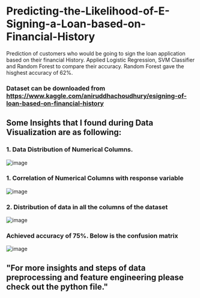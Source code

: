 # Predicting-the-Likelihood-of-E-Signing-a-Loan-based-on-Financial-History
Prediction of customers who would be going to sign the loan application based on their financial History. Applied Logistic Regression, SVM Classifier and Random Forest to compare their accuracy. Random Forest gave the hisghest accuracy of 62%. 

### Dataset can be downloaded from https://www.kaggle.com/aniruddhachoudhury/esigning-of-loan-based-on-financial-history

## Some Insights that I found during Data Visualization are as following:

### 1. Data Distribution of Numerical Columns.

![image](https://user-images.githubusercontent.com/37111089/85990111-2407fb00-ba0f-11ea-87cc-bad4e8e4440c.png)

### 1. Correlation of Numerical Columns with response variable

![image](https://user-images.githubusercontent.com/37111089/85773950-018a8f00-b73c-11ea-8b6d-962768861aca.png)

### 2.  Distribution of data in all the columns of the dataset

![image](https://user-images.githubusercontent.com/37111089/85774896-e79d7c00-b73c-11ea-8467-894287cfb2a3.png)

### Achieved accuracy of 75%. Below is the confusion matrix

![image](https://user-images.githubusercontent.com/37111089/85775768-b70a1200-b73d-11ea-9123-9da24a1541d4.png)

## **"For more insights and steps of data preprocessing and feature engineering please check out the python file."**
